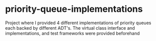 # priority-queue-implementationsProject where I provided 4 different implementations of priority queues eachbacked by different ADT's. The virtual class interface and implementations, and test frameworks were provided beforehand